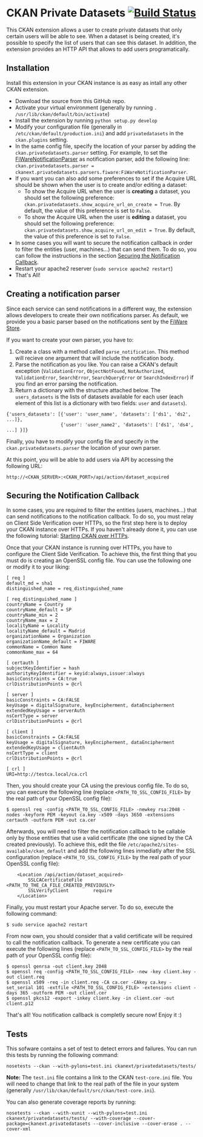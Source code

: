 CKAN Private Datasets [![Build Status](https://build.conwet.fi.upm.es/jenkins/buildStatus/icon?job=ckan_privatedatasets-develop)](https://build.conwet.fi.upm.es/jenkins/job/ckan_privatedatasets-develop/)
=====================

This CKAN extension allows a user to create private datasets that only certain users will be able to see. When a dataset is being created, it's possible to specify the list of users that can see this dataset. In addition, the extension provides an HTTP API that allows to add users programatically. 

Installation
------------
Install this extension in your CKAN instance is as easy as intall any other CKAN extension.

* Download the source from this GitHub repo.
* Activate your virtual environment (generally by running `. /usr/lib/ckan/default/bin/activate`)
* Install the extension by running `python setup.py develop`
* Modify your configuration file (generally in `/etc/ckan/default/production.ini`) and add `privatedatasets` in the `ckan.plugins` setting. 
* In the same config file, specify the location of your parser by adding the `ckan.privatedatasets.parser` setting. For example, to set the [FiWareNotificationParser](https://github.com/conwetlab/ckanext-privatedatasets/blob/master/ckanext/privatedatasets/parsers/fiware.py) as notification parser, add the following line: `ckan.privatedatasets.parser = ckanext.privatedatasets.parsers.fiware:FiWareNotificationParser`.
* If you want you can also add some preferences to set if the Acquire URL should be shown when the user is to create and/or editing a dataset:
  * To show the Acquire URL when the user is **creating** a dataset, you should set the following preference: `ckan.privatedatasets.show_acquire_url_on_create = True`. By default, the value of this preference is set to `False`.
  * To show the Acquire URL when the user is **editing** a dataset, you should set the following preference: `ckan.privatedatasets.show_acquire_url_on_edit = True`. By default, the value of this preference is set to `False`.
* In some cases you will want to secure the notification callback in order to filter the entities (user, machines...) that can send them. To do so, you can follow the instructions in the section [Securing the Notification Callback](#securing-the-notification-callback). 
* Restart your apache2 reserver (`sudo service apache2 restart`)
* That's All!

Creating a notification parser
------------------------------
Since each service can send notifications in a different way, the extension allows developers to create their own notifications parser. As default, we provide you a basic parser based on the notifications sent by the [FiWare Store](https://github.com/conwetlab/wstore/). 

If you want to create your own parser, you have to:

1. Create a class with a method called `parse_notification`. This method will recieve one argument that will include the notification body.
2. Parse the notification as you like. You can raise a CKAN's default exception (`ValidationError`, `ObjectNotFound`, `NotAuthorized`, `ValidationError`, `SearchError`, `SearchQueryError` or `SearchIndexError`) if you find an error parsing the notification.
3. Return a dictionary with the structure attached below. The `users_datasets` is the lists of datasets available for each user (each element of this list is a dictionary with two fields: `user` and `datasets`). 

```
{'users_datasets': [{'user': 'user_name', 'datasets': ['ds1', 'ds2', ...]},
                    {'user': 'user_name2', 'datasets': ['ds1', 'ds4', ...] }]}
```

Finally, you have to modify your config file and specify in the `ckan.privatedatasets.parser` the location of your own parser. 

At this point, you will be able to add users via API by accessing the following URL:

```
http://<CKAN_SERVER>:<CKAN_PORT>/api/action/dataset_acquired
```

Securing the Notification Callback
-----------------------------------
In some cases, you are required to filter the entities (users, machines...) that can send notifications to the notification callback. To do so, you must relay on Client Side Verification over HTTPs, so the first step here is to deploy your CKAN instance over HTTPs. If you haven't already done it, you can use the following tutorial: [Starting CKAN over HTTPs](https://github.com/conwetlab/ckanext-oauth2/wiki/Starting-CKAN-over-HTTPs).

Once that your CKAN instance is running over HTTPs, you have to configure the Client Side Verification. To achieve this, the first thing that you must do is creating an OpenSSL config file. You can use the following one or modify it to your liking:

```
[ req ]
default_md = sha1
distinguished_name = req_distinguished_name

[ req_distinguished_name ]
countryName = Country
countryName_default = SP
countryName_min = 2
countryName_max = 2
localityName = Locality
localityName_default = Madrid
organizationName = Organization
organizationName_default = FIWARE
commonName = Common Name
commonName_max = 64

[ certauth ]
subjectKeyIdentifier = hash
authorityKeyIdentifier = keyid:always,issuer:always
basicConstraints = CA:true
crlDistributionPoints = @crl

[ server ]
basicConstraints = CA:FALSE
keyUsage = digitalSignature, keyEncipherment, dataEncipherment
extendedKeyUsage = serverAuth
nsCertType = server
crlDistributionPoints = @crl

[ client ]
basicConstraints = CA:FALSE
keyUsage = digitalSignature, keyEncipherment, dataEncipherment
extendedKeyUsage = clientAuth
nsCertType = client
crlDistributionPoints = @crl

[ crl ]
URI=http://testca.local/ca.crl
```

Then, you should create your CA using the previous config file. To do so, you can execure the following line (replace `<PATH_TO_SSL_CONFIG_FILE>` by the real path of your OpenSSL config file):

```
$ openssl req -config <PATH_TO_SSL_CONFIG_FILE> -newkey rsa:2048 -nodes -keyform PEM -keyout ca.key -x509 -days 3650 -extensions certauth -outform PEM -out ca.cer
```

Afterwards, you will need to filter the notification callback to be callable only by those entities that use a valid certificate (the one signed by the CA created previously). To achieve this, edit the file `/etc/apache2/sites-available/ckan_default` and add the following lines inmediatly after the SSL configuration (replace `<PATH_TO_SSL_CONFIG_FILE>` by the real path of your OpenSSL config file):

```
    <Location /api/action/dataset_acquired>
        SSLCACertificateFile    <PATH_TO_THE_CA_FILE_CREATED_PREVIOUSLY>
        SSLVerifyClient         require
    </Location>
```

Finally, you must restart your Apache server. To do so, execute the following command:

```
$ sudo service apache2 restart
```

From now own, you should consider that a valid certificate will be required to call the notification callback. To generate a new certificate you can execute the following lines (replace `<PATH_TO_SSL_CONFIG_FILE>` by the real path of your OpenSSL config file):

```
$ openssl genrsa -out client.key 2048
$ openssl req -config <PATH_TO_SSL_CONFIG_FILE> -new -key client.key -out client.req
$ openssl x509 -req -in client.req -CA ca.cer -CAkey ca.key -set_serial 101 -extfile <PATH_TO_SSL_CONFIG_FILE> -extensions client -days 365 -outform PEM -out client.cer
$ openssl pkcs12 -export -inkey client.key -in client.cer -out client.p12
```

That's all! You notification callback is completly secure now! Enjoy it :)

Tests
-----
This sofware contains a set of test to detect errors and failures. You can run this tests by running the following command:
```
nosetests --ckan --with-pylons=test.ini ckanext/privatedatasets/tests/
```
**Note:** The `test.ini` file contains a link to the CKAN `test-core.ini` file. You will need to change that link to the real path of the file in your system (generally `/usr/lib/ckan/default/src/ckan/test-core.ini`). 

You can also generate coverage reports by running:
```
nosetests --ckan --with-xunit --with-pylons=test.ini ckanext/privatedatasets/tests/ --with-coverage --cover-package=ckanext.privatedatasets --cover-inclusive --cover-erase . --cover-xml
```

